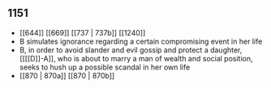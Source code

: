 ## 1151
- [[644]] [[669]] [[737 | 737b]] [[1240]] 
- B simulates ignorance regarding a certain compromising event in her life
- B, in order to avoid slander and evil gossip and protect a daughter, [[[[D]]-A]], who is about to marry a man of wealth and social position, seeks to hush up a possible scandal in her own life
- [[870 | 870a]] [[870 | 870b]] 

